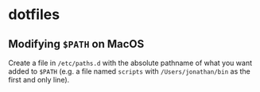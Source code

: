 # dotfiles

## Modifying `$PATH` on MacOS

Create a file in `/etc/paths.d` with the absolute pathname of what you want
added to `$PATH` (e.g. a file named `scripts` with `/Users/jonathan/bin` as the
first and only line).
